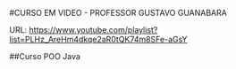 #CURSO EM VIDEO - PROFESSOR GUSTAVO GUANABARA

URL: https://www.youtube.com/playlist?list=PLHz_AreHm4dkqe2aR0tQK74m8SFe-aGsY

##Curso POO Java
